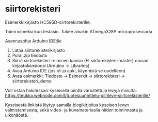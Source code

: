 # siirtorekisteri

Esimerkkikirjasto HC595D-siirtorekisterille.

Toimi viimeksi kun testasin. Tukee ainakin ATmega328P mikroprosessoria.

Asennusohje Arduino IDE:lle

1. Lataa siirtorekisterikirjasto
2. Pura .zip tiedosto
3. Siirrä siirtorekisteri -niminen kansio (EI siirtorekisteri-master) omaan kirjastokansioosi (Arduino -> Libraries)
4. Avaa Arduino IDE (jos oli jo auki, käynnistä se uudelleen)
5. Avaa esimerkki: Tiedosto -> Esimerkit -> siirtorekisteri -> siirtorekisteri_demo

Voit ostaa halutessasi kyseisellä piirillä varustettuja levyjä minulta:
https://teukka.webnode.com/l/tuotesuunnittelu-piirilevy-siirtorekisterille/

Kyseisestä linkistä löytyy samalla blogikirjoitus kyseisen levyn valmistamisesta, sekä video- ja kuvamateriaalia niiden toiminnasta ja ulkonäöstä.
